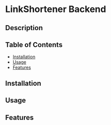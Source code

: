 # LinkShortener Backend

## Description

## Table of Contents

- [Installation](#installation)
- [Usage](#usage)
- [Features](#features)

## Installation

## Usage

## Features
